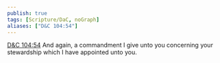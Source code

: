 ```yaml
---
publish: true
tags: [Scripture/DaC, noGraph]
aliases: ["D&C 104:54"]
---
```

[D&C 104:54](https://churchofjesuschrist.org/study/scriptures/dc-testament/dc/104?lang=eng&id=p54#p54) And again, a commandment I give unto you concerning your stewardship which I have appointed unto you.
